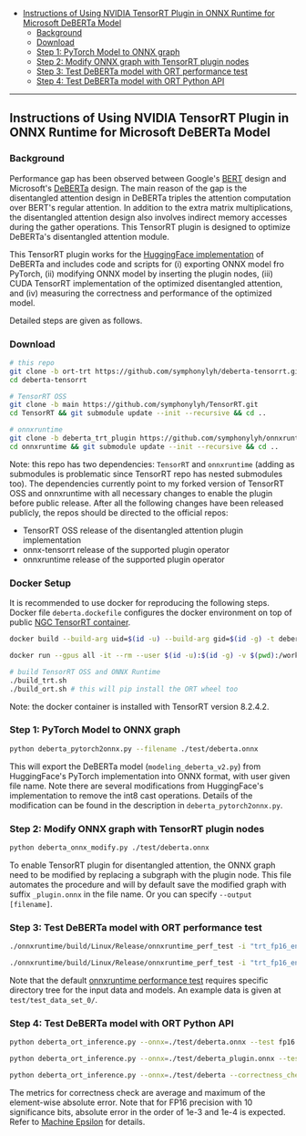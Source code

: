 
- [Instructions of Using NVIDIA TensorRT Plugin in ONNX Runtime for Microsoft DeBERTa Model](#instructions-of-using-nvidia-tensorrt-plugin-in-onnx-runtime-for-microsoft-deberta-model)
  - [Background](#background)
  - [Download](#download)
  - [Step 1: PyTorch Model to ONNX graph](#step-1-pytorch-model-to-onnx-graph)
  - [Step 2: Modify ONNX graph with TensorRT plugin nodes](#step-2-modify-onnx-graph-with-tensorrt-plugin-nodes)
  - [Step 3: Test DeBERTa model with ORT performance test](#step-3-test-deberta-model-with-ort-performance-test)
  - [Step 4: Test DeBERTa model with ORT Python API](#step-4-test-deberta-model-with-ort-python-api)

***

## Instructions of Using NVIDIA TensorRT Plugin in ONNX Runtime for Microsoft DeBERTa Model

### Background
Performance gap has been observed between Google's [BERT](https://arxiv.org/abs/1810.04805) design and Microsoft's [DeBERTa](https://arxiv.org/abs/2006.03654) design. The main reason of the gap is the disentangled attention design in DeBERTa triples the attention computation over BERT's regular attention. In addition to the extra matrix multiplications, the disentangled attention design also involves indirect memory accesses during the gather operations. This TensorRT plugin is designed to optimize DeBERTa's disentangled attention module.

This TensorRT plugin works for the [HuggingFace implementation](https://github.com/huggingface/transformers/tree/main/src/transformers/models/deberta_v2) of DeBERTa and includes code and scripts for (i) exporting ONNX model fro PyTorch, (ii) modifying ONNX model by inserting the plugin nodes, (iii) CUDA TensorRT implementation of the optimized disentangled attention, and (iv) measuring the correctness and performance of the optimized model.

Detailed steps are given as follows.

### Download
```bash
# this repo
git clone -b ort-trt https://github.com/symphonylyh/deberta-tensorrt.git
cd deberta-tensorrt

# TensorRT OSS
git clone -b main https://github.com/symphonylyh/TensorRT.git
cd TensorRT && git submodule update --init --recursive && cd ..

# onnxruntime
git clone -b deberta_trt_plugin https://github.com/symphonylyh/onnxruntime.git
cd onnxruntime && git submodule update --init --recursive && cd ..
```

Note: this repo has two dependencies: `TensorRT` and `onnxruntime` (adding as submodules is problematic since TensorRT repo has nested submodules too). The dependencies currently point to my forked version of TensorRT OSS and onnxruntime with all necessary changes to enable the plugin before public release. After all the following changes have been released publicly, the repos should be directed to the official repos:
* TensorRT OSS release of the disentangled attention plugin implementation
* onnx-tensorrt release of the supported plugin operator
* onnxruntime release of the supported plugin operator

<!-- To change the submodule's URL, you can either modify the .gitmodules manually, or update the upstream (using TensorRT for example below).

```bash
cd TensorRT
git remote add upstream https://github.com/NVIDIA/TensorRT.git 
git fetch upstream
git checkout upstream/main
``` -->

### Docker Setup
It is recommended to use docker for reproducing the following steps. Docker file `deberta.dockefile` configures the docker environment on top of public [NGC TensorRT container](https://catalog.ngc.nvidia.com/orgs/nvidia/containers/tensorrt).

```bash
docker build --build-arg uid=$(id -u) --build-arg gid=$(id -g) -t deberta:latest -f deberta.dockerfile . # this only needs be done once on the same machine

docker run --gpus all -it --rm --user $(id -u):$(id -g) -v $(pwd):/workspace/ deberta:latest # run the docker (sudo password: nvidia)

# build TensorRT OSS and ONNX Runtime
./build_trt.sh
./build_ort.sh # this will pip install the ORT wheel too
```

Note: the docker container is installed with TensorRT version 8.2.4.2.

### Step 1: PyTorch Model to ONNX graph
```bash
python deberta_pytorch2onnx.py --filename ./test/deberta.onnx
```

This will export the DeBERTa model (`modeling_deberta_v2.py`) from HuggingFace's PyTorch implementation into ONNX format, with user given file name. Note there are several modifications from HuggingFace's implementation to remove the int8 cast operations. Details of the modification can be found in the description in `deberta_pytorch2onnx.py`.

### Step 2: Modify ONNX graph with TensorRT plugin nodes
```bash
python deberta_onnx_modify.py ./test/deberta.onnx
```
To enable TensorRT plugin for disentangled attention, the ONNX graph need to be modified by replacing a subgraph with the plugin node. This file automates the procedure and will by default save the modified graph with suffix `_plugin.onnx` in the file name. Or you can specify `--output [filename]`.

### Step 3: Test DeBERTa model with ORT performance test
```bash
./onnxruntime/build/Linux/Release/onnxruntime_perf_test -i "trt_fp16_enable|true" -t 10 -e tensorrt ./test/deberta.onnx | tee ./test/deberta.log

./onnxruntime/build/Linux/Release/onnxruntime_perf_test -i "trt_fp16_enable|true" -t 10 -e tensorrt ./test/deberta_plugin.onnx | tee ./test/deberta_plugin.log
```

Note that the default [onnxruntime performance test](https://github.com/microsoft/onnxruntime/tree/master/onnxruntime/test/perftest) requires specific directory tree for the input data and models. An example data is given at `test/test_data_set_0/`.

### Step 4: Test DeBERTa model with ORT Python API
```bash
python deberta_ort_inference.py --onnx=./test/deberta.onnx --test fp16

python deberta_ort_inference.py --onnx=./test/deberta_plugin.onnx --test fp16

python deberta_ort_inference.py --onnx=./test/deberta --correctness_check fp16 # correctness check
```

The metrics for correctness check are average and maximum of the element-wise absolute error. Note that for FP16 precision with 10 significance bits, absolute error in the order of 1e-3 and 1e-4 is expected. Refer to [Machine Epsilon](https://en.wikipedia.org/wiki/Machine_epsilon) for details. 



